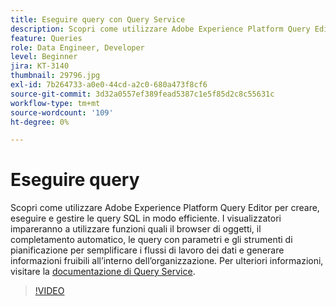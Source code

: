 ```yaml
---
title: Eseguire query con Query Service
description: Scopri come utilizzare Adobe Experience Platform Query Editor per creare, eseguire e gestire le query SQL in modo efficiente. I visualizzatori impareranno a utilizzare funzioni quali il browser di oggetti, il completamento automatico, le query con parametri e gli strumenti di pianificazione per semplificare i flussi di lavoro dei dati e generare informazioni fruibili all’interno dell’organizzazione.
feature: Queries
role: Data Engineer, Developer
level: Beginner
jira: KT-3140
thumbnail: 29796.jpg
exl-id: 7b264733-a0e0-44cd-a2c0-680a473f8cf6
source-git-commit: 3d32a0557ef389fead5387c1e5f85d2c8c55631c
workflow-type: tm+mt
source-wordcount: '109'
ht-degree: 0%

---
```


# Eseguire query

Scopri come utilizzare Adobe Experience Platform Query Editor per creare, eseguire e gestire le query SQL in modo efficiente. I visualizzatori impareranno a utilizzare funzioni quali il browser di oggetti, il completamento automatico, le query con parametri e gli strumenti di pianificazione per semplificare i flussi di lavoro dei dati e generare informazioni fruibili all’interno dell’organizzazione. Per ulteriori informazioni, visitare la [documentazione di Query Service](https://experienceleague.adobe.com/it/docs/experience-platform/query/home).

>[!VIDEO](https://video.tv.adobe.com/v/29796?learn=on&enablevpops)
